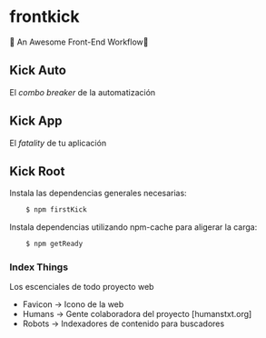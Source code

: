 # frontkick
👾 An Awesome Front-End Workflow🛫

## Kick Auto

El *combo breaker* de la automatización

## Kick App 

El *fatality* de tu aplicación

## Kick Root

Instala las dependencias generales necesarias:
```sh
	$ npm firstKick
```
Instala dependencias utilizando npm-cache para aligerar la carga:
```sh
	$ npm getReady
```

### Index Things
Los escenciales de todo proyecto web
+ Favicon -> Icono de la web
+ Humans -> Gente colaboradora del proyecto [humanstxt.org]
+ Robots -> Indexadores de contenido para buscadores